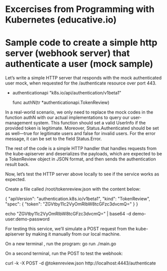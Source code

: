 # Excercises from Programming with Kubernetes (educative.io)

# Sample code to create a simple http server (webhook server) that authenticate a user (mock sample)


Let’s write a simple HTTP server that responds with the mock authenticated user mock, when requested for the /authenticate resource over port 443.

- authenticationapi "k8s.io/api/authentication/v1beta1"

  func authN(tr *authenticationapi.TokenReview) 

In a real-world scenario, we only need to replace the mock codes in the function authN with our actual implementations to query our user-management system.
This function should set a valid UserInfo if the provided token is legitimate. Moreover, Status.Authenticated should be set as well—true for legitimate users and false for invalid users. 
For the error message, it can be set to the field Status.Error.

The rest of the code is a simple HTTP handler that handles requests from the kube-apiserver and deserializes the payloads, which are expected to be a TokenReview object in JSON format, and then sends the authentication result back.


Now, let’s test the HTTP server above locally to see if the service works as expected.

Create a file called /root/tokenreview.json with the content below:


{
  "apiVersion": "authentication.k8s.io/v1beta1",
  "kind": "TokenReview",
  "spec": {
    "token": "ZGVtby11c2VyOmRlbW8tcGFzc3dvcmQ="
  }
}


echo "ZGVtby11c2VyOmRlbW8tcGFzc3dvcmQ=" | base64 -d
demo-user:demo-password


For testing this service, we’ll simulate a POST request from the kube-apiserver by making it manually from our local machine.


On a new terminal , run the program:
go run ./main.go

On a second terminal, run the POST to test the webhook:

curl -k -X POST -d @tokenreview.json http://localhost:4443/authenticate

